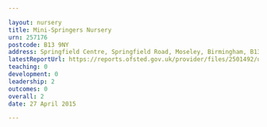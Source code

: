 ```yaml
---

layout: nursery
title: Mini-Springers Nursery
urn: 257176
postcode: B13 9NY
address: Springfield Centre, Springfield Road, Moseley, Birmingham, B13 9NY
latestReportUrl: https://reports.ofsted.gov.uk/provider/files/2501492/urn/257176.pdf
teaching: 0
development: 0
leadership: 2
outcomes: 0
overall: 2
date: 27 April 2015

---
```

